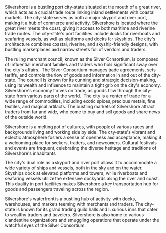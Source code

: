Silvershore is a bustling port city-state situated at the mouth of a great river, which acts as a crucial trade route linking inland settlements with coastal markets. The city-state serves as both a major skyport and river port, making it a hub of commerce and activity. Silvershore is located where the great river meets the coast, giving it access to both maritime and riverine trade routes. The city-state's port facilities include docks for riverboats and seafaring vessels, as well as platforms and docks for skyships. The city's architecture combines coastal, riverine, and skyship-friendly designs, with bustling marketplaces and narrow streets full of vendors and traders.

The ruling merchant council, known as the Silver Consortium, is composed of influential merchant families and traders who hold significant sway over the city's affairs.  The Silver Consortium manages trade agreements, sets tariffs, and controls the flow of goods and information in and out of the city-state. The council is known for its cunning and strategic decision-making, using its wealth and influence to maintain a tight grip on the city's economy. Silvershore's economy thrives on trade, as goods flow through the city-state from various parts of the world.  The city is a center of trade for a wide range of commodities, including exotic spices, precious metals, fine textiles, and magical artifacts. The bustling markets of Silvershore attract traders from far and wide, who come to buy and sell goods and share news of the outside world.

Silvershore is a melting pot of cultures, with people of various races and backgrounds living and working side by side. The city-state's vibrant and eclectic atmosphere fosters a sense of openness and acceptance, making it a welcoming place for seekers, traders, and newcomers. Cultural festivals and events are frequent, celebrating the diverse heritage and traditions of Silvershore's inhabitants.

The city's dual role as a skyport and river port allows it to accommodate a wide variety of ships and vessels, both in the sky and on the water. Skyships dock at elevated platforms and towers, while riverboats and seafaring vessels utilize the extensive dockyards along the river and coast. This duality in port facilities makes Silvershore a key transportation hub for goods and passengers traveling across the region.

Silvershore's waterfront is a bustling hub of activity, with docks, warehouses, and markets teeming with merchants and traders. The city-state is known for its grand trading guild halls and luxurious inns that cater to wealthy traders and travelers. Silvershore is also home to various clandestine organizations and smuggling operations that operate under the watchful eyes of the Silver Consortium.